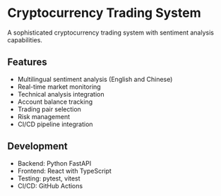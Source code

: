 # Cryptocurrency Trading System

A sophisticated cryptocurrency trading system with sentiment analysis capabilities.

## Features
- Multilingual sentiment analysis (English and Chinese)
- Real-time market monitoring
- Technical analysis integration
- Account balance tracking
- Trading pair selection
- Risk management
- CI/CD pipeline integration

## Development
- Backend: Python FastAPI
- Frontend: React with TypeScript
- Testing: pytest, vitest
- CI/CD: GitHub Actions
